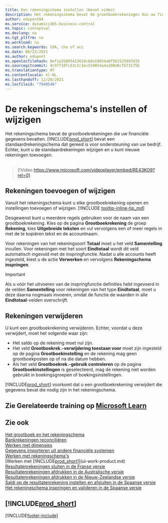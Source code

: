 ```yaml
---
title: Een rekeningschema instellen (bevat video)
description: Het rekeningschema bevat de grootboekrekeningen die uw financiële gegevens bevatten. U kunt de standaardrekeningen wijzigen in het rekeningschema en u kunt nieuwe rekeningen toevoegen.
author: edupont04
ms.service: dynamics365-business-central
ms.topic: conceptual
ms.devlang: na
ms.tgt_pltfrm: na
ms.workload: na
ms.search.keywords: COA, cha of acc
ms.date: 06/22/2021
ms.author: edupont
ms.openlocfilehash: 0ef1a35805413619c6da19654a8f501525997d35
ms.sourcegitcommit: 4c97f38fc53c1c1ec534054a4a100d8cfb73175b
ms.translationtype: HT
ms.contentlocale: nl-NL
ms.lasthandoff: 12/20/2021
ms.locfileid: "7940548"
---
```

# <a name="setting-up-or-changing-the-chart-of-accounts"></a>De rekeningschema's instellen of wijzigen

Het rekeningschema bevat de grootboekrekeningen die uw financiële gegevens bevatten. [!INCLUDE[prod_short](includes/prod_short.md)] bevat een standaardrekeningschema dat gereed is voor ondersteuning van uw bedrijf.
Echter, kunt u de standaardrekeningen wijzigen en u kunt nieuwe rekeningen toevoegen.
<br><br>  

> [!Video https://www.microsoft.com/videoplayer/embed/RE43KO9?rel=0]

## <a name="adding-or-changing-accounts"></a>Rekeningen toevoegen of wijzigen

Vanuit het rekeningschema kunt u elke grootboekrekening openen en instellingen toevoegen of wijzigen. [!INCLUDE [tooltip-inline-tip_md](includes/tooltip-inline-tip_md.md)]  

Desgewenst kunt u meerdere regels gebruiken voor de naam van een grootboekrekening. Kies op de pagina **Grootboekrekening** de groep **Rekening**, kies **Uitgebreide teksten** en vul vervolgens een of meer regels in met de te kopiëren tekst en de accountnaam.  

Voor rekeningen van het rekeningsoort **Totaal** moet u het veld **Samentelling** invullen. Voor rekeningen met het soort **Eindtotaal** wordt dit veld automatisch ingevuld met de inspringfunctie. Nadat u alle accounts heeft ingesteld, kiest u de actie **Verwerken** en vervolgens **Rekeningschema inspringen**.  

> [!IMPORTANT]
> Als u vóór het uitvoeren van de inspringfunctie definities hebt ingevoerd in de velden **Samentelling** voor rekeningen van het type **Eindtotaal**, moet u deze daarna nogmaals invoeren, omdat de functie de waarden in alle **Eindtotaal**-velden overschrijft.

## <a name="deleting-accounts"></a>Rekeningen verwijderen

U kunt een grootboekrekening verwijderen. Echter, voordat u deze verwijdert, moet het volgende waar zijn:  

* Het saldo op de rekening moet nul zijn.  
* Het veld **Grootboekrek.-verwijdering toestaan voor** moet zijn ingesteld op de pagina **Grootboekinstelling** en de rekening mag geen grootboekposten op of na die datum hebben.  
* Als het veld **Grootboekrek.-gebruik controleren** op de pagina **Grootboekinstellingen** is geselecteerd, mag de rekening niet worden gebruikt in boekingsgroepen of boekingsinstellingen.  

[!INCLUDE[prod_short](includes/prod_short.md)] voorkomt dat u een grootboekrekening verwijdert die gegevens bevat die nodig zijn in het rekeningschema.  

## <a name="see-related-training-at-microsoft-learn"></a>Zie Gerelateerde training op [Microsoft Learn](/learn/modules/chart-accounts-dynamics-365-business-central/index)

## <a name="see-also"></a>Zie ook

[Het grootboek en het rekeningschema](finance-general-ledger.md)  
[Bankrekeningen reconciliëren](bank-manage-bank-accounts.md)  
[Werken met dimensies](finance-dimensions.md)  
[Gegevens importeren uit andere financiële systemen](across-import-data-configuration-packages.md)  
[Werken met rekeningschema's](bi-how-work-account-schedule.md)  
[Werken met [!INCLUDE[prod_short](includes/prod_short.md)]](ui-work-product.md)  
[Resultatenrekeningen sluiten in de Franse versie](LocalFunctionality/France/how-to-close-income-statement-accounts.md)  
[Resultatenrekeningen afdrukken in de Australische versie](LocalFunctionality/Australia/how-to-print-income-statements.md)  
[Resultatenrekeningen afdrukken in de Nieuw-Zeelandse versie](LocalFunctionality/NewZealand/how-to-print-income-statements.md)  
[Saldi op de resultatenrekening instellen en afsluiten in de Spaanse versie](LocalFunctionality/Spain/how-to-set-up-and-close-income-statement-balances.md)  
[Het rekeningschema inspringen en valideren in de Spaanse versie](LocalFunctionality/Spain/how-to-indent-and-validate-chart-of-accounts.md)  

## [!INCLUDE[prod_short](includes/free_trial_md.md)]


[!INCLUDE[footer-include](includes/footer-banner.md)]